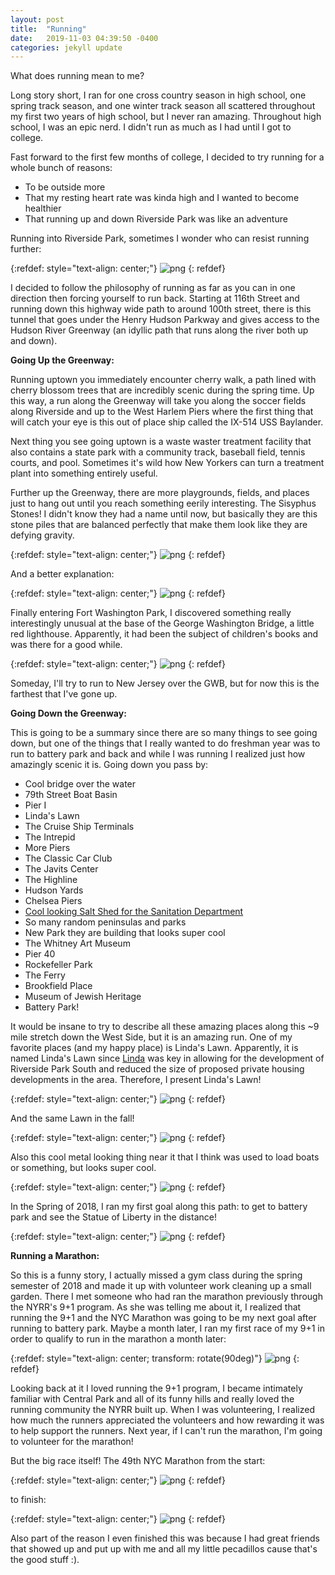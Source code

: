 ```yaml
---
layout: post
title:  "Running"
date:   2019-11-03 04:39:50 -0400
categories: jekyll update
---
```


What does running mean to me?

Long story short, I ran for one cross country season in high school, one spring track season, and one winter track season all scattered throughout my first two years of high school, but I never ran amazing. Throughout high school, I was an epic nerd. I didn't run as much as I had until I got to college.

Fast forward to the first few months of college, I decided to try running for a whole bunch of reasons:
- To be outside more
- That my resting heart rate was kinda high and I wanted to become healthier
- That running up and down Riverside Park was like an adventure

Running into Riverside Park, sometimes I wonder who can resist running further:

{:refdef: style="text-align: center;"}
![png](/static/Running/20190323_185945.jpg)
{: refdef}

I decided to follow the philosophy of running as far as you can in one direction then forcing yourself to run back. Starting at 116th Street and running down this highway wide path to around 100th street, there is this tunnel that goes under the Henry Hudson Parkway and gives access to the Hudson River Greenway (an idyllic path that runs along the river both up and down).

__Going Up the Greenway:__

Running uptown you immediately encounter cherry walk, a path lined with cherry blossom trees that are incredibly scenic during the spring time. Up this way, a run along the Greenway will take you along the soccer fields along Riverside and up to the West Harlem Piers where the first thing that will catch your eye is this out of place ship called the IX-514 USS Baylander.

Next thing you see going uptown is a waste waster treatment facility that also contains a state park with a community track, baseball field, tennis courts, and pool. Sometimes it's wild how New Yorkers can turn a treatment plant into something entirely useful.

Further up the Greenway, there are more playgrounds, fields, and places just to hang out until you reach something eerily interesting. The Sisyphus Stones! I didn't know they had a name until now, but basically they are this stone piles that are balanced perfectly that make them look like they are defying gravity.

{:refdef: style="text-align: center;"}
![png](/static/Running/sis.jpg)
{: refdef}

And a better explanation:

{:refdef: style="text-align: center;"}
![png](/static/Running/sis_explain.jpg)
{: refdef}

Finally entering Fort Washington Park, I discovered something really interestingly unusual at the base of the George Washington Bridge, a little red lighthouse. Apparently, it had been the subject of children's books and was there for a good while.

{:refdef: style="text-align: center;"}
![png](/static/Running/little_red_lighthouse.jpg)
{: refdef}

Someday, I'll try to run to New Jersey over the GWB, but for now this is the farthest that I've gone up.

__Going Down the Greenway:__

This is going to be a summary since there are so many things to see going down, but one of the things that I really wanted to do freshman year was to run to battery park and back and while I was running I realized just how amazingly scenic it is. Going down you pass by:

- Cool bridge over the water
- 79th Street Boat Basin
- Pier I
- Linda's Lawn
- The Cruise Ship Terminals
- The Intrepid
- More Piers
- The Classic Car Club
- The Javits Center
- The Highline
- Hudson Yards
- Chelsea Piers
- [Cool looking Salt Shed for the Sanitation Department](https://ny.curbed.com/2016/1/22/10844336/nycs-new-salt-shed-is-a-functional-piece-of-architectural-eye-candy)
- So many random peninsulas and parks
- New Park they are building that looks super cool
- The Whitney Art Museum
- Pier 40
- Rockefeller Park
- The Ferry
- Brookfield Place
- Museum of Jewish Heritage
- Battery Park!

It would be insane to try to describe all these amazing places along this ~9 mile stretch down the West Side, but it is an amazing run. One of my favorite places (and my happy place) is Linda's Lawn. Apparently, it is named Linda's Lawn since [Linda](https://www.nycgovparks.org/parks/riverside-park/highlights/19601) was key in allowing for the development of Riverside Park South and reduced the size of proposed private housing developments in the area. Therefore, I present Linda's Lawn!

{:refdef: style="text-align: center;"}
![png](/static/Running/linda.jpg)
{: refdef}

And the same Lawn in the fall!

{:refdef: style="text-align: center;"}
![png](/static/Running/linda_fall.jpg)
{: refdef}

Also this cool metal looking thing near it that I think was used to load boats or something, but looks super cool.

{:refdef: style="text-align: center;"}
![png](/static/Running/rsps.jpg)
{: refdef}

In the Spring of 2018, I ran my first goal along this path: to get to battery park and see the Statue of Liberty in the distance!

{:refdef: style="text-align: center;"}
![png](/static/Running/battery.jpg)
{: refdef}

__Running a Marathon:__

So this is a funny story, I actually missed a gym class during the spring semester of 2018 and made it up with volunteer work cleaning up a small garden. There I met someone who had ran the marathon previously through the NYRR's 9+1 program. As she was telling me about it, I realized that running the 9+1 and the NYC Marathon was going to be my next goal after running to battery park. Maybe a month later, I ran my first race of my 9+1 in order to qualify to run in the marathon a month later:

{:refdef: style="text-align: center; transform: rotate(90deg)"}
![png](/static/Running/first.jpg)
{: refdef}

Looking back at it I loved running the 9+1 program, I became intimately familiar with Central Park and all of its funny hills and really loved the running community the NYRR built up. When I was volunteering, I realized how much the runners appreciated the volunteers and how rewarding it was to help support the runners. Next year, if I can't run the marathon, I'm going to volunteer for the marathon!

But the big race itself! The 49th NYC Marathon from the start:

{:refdef: style="text-align: center;"}
![png](/static/Running/start.jpg)
{: refdef}

to finish:

{:refdef: style="text-align: center;"}
![png](/static/Running/finish.jpg)
{: refdef}

Also part of the reason I even finished this was because I had great friends that showed up and put up with me and all my little pecadillos cause that's the good stuff :).
